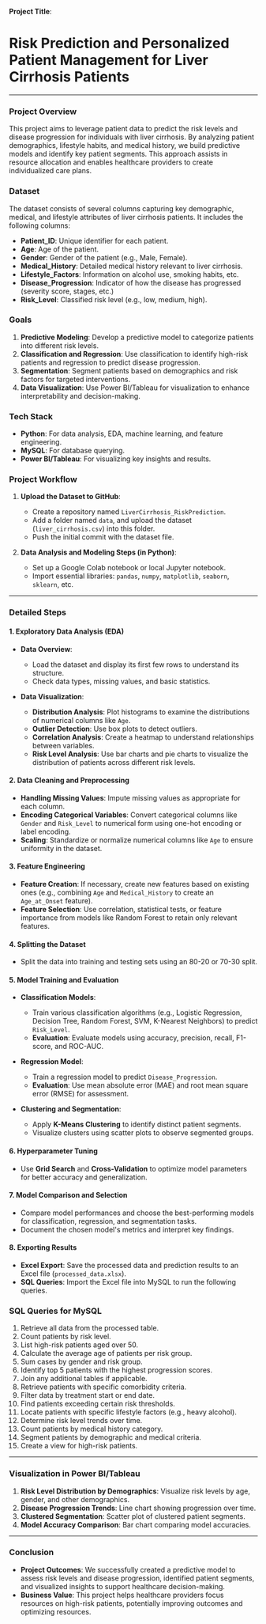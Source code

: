 **Project Title**:
# **Risk Prediction and Personalized Patient Management for Liver Cirrhosis Patients**

---

### **Project Overview**

This project aims to leverage patient data to predict the risk levels and disease progression for individuals with liver cirrhosis. By analyzing patient demographics, lifestyle habits, and medical history, we build predictive models and identify key patient segments. This approach assists in resource allocation and enables healthcare providers to create individualized care plans.

### **Dataset**

The dataset consists of several columns capturing key demographic, medical, and lifestyle attributes of liver cirrhosis patients. It includes the following columns:
- **Patient_ID**: Unique identifier for each patient.
- **Age**: Age of the patient.
- **Gender**: Gender of the patient (e.g., Male, Female).
- **Medical_History**: Detailed medical history relevant to liver cirrhosis.
- **Lifestyle_Factors**: Information on alcohol use, smoking habits, etc.
- **Disease_Progression**: Indicator of how the disease has progressed (severity score, stages, etc.)
- **Risk_Level**: Classified risk level (e.g., low, medium, high).

### **Goals**

1. **Predictive Modeling**: Develop a predictive model to categorize patients into different risk levels.
2. **Classification and Regression**: Use classification to identify high-risk patients and regression to predict disease progression.
3. **Segmentation**: Segment patients based on demographics and risk factors for targeted interventions.
4. **Data Visualization**: Use Power BI/Tableau for visualization to enhance interpretability and decision-making.

### **Tech Stack**

- **Python**: For data analysis, EDA, machine learning, and feature engineering.
- **MySQL**: For database querying.
- **Power BI/Tableau**: For visualizing key insights and results.

### **Project Workflow**

1. **Upload the Dataset to GitHub**:
   - Create a repository named `LiverCirrhosis_RiskPrediction`.
   - Add a folder named `data`, and upload the dataset (`liver_cirrhosis.csv`) into this folder.
   - Push the initial commit with the dataset file.

2. **Data Analysis and Modeling Steps (in Python)**:
   - Set up a Google Colab notebook or local Jupyter notebook.
   - Import essential libraries: `pandas`, `numpy`, `matplotlib`, `seaborn`, `sklearn`, etc.

---

### **Detailed Steps**

#### **1. Exploratory Data Analysis (EDA)**

- **Data Overview**:
  - Load the dataset and display its first few rows to understand its structure.
  - Check data types, missing values, and basic statistics.
  
- **Data Visualization**:
  - **Distribution Analysis**: Plot histograms to examine the distributions of numerical columns like `Age`.
  - **Outlier Detection**: Use box plots to detect outliers.
  - **Correlation Analysis**: Create a heatmap to understand relationships between variables.
  - **Risk Level Analysis**: Use bar charts and pie charts to visualize the distribution of patients across different risk levels.

#### **2. Data Cleaning and Preprocessing**

- **Handling Missing Values**: Impute missing values as appropriate for each column.
- **Encoding Categorical Variables**: Convert categorical columns like `Gender` and `Risk_Level` to numerical form using one-hot encoding or label encoding.
- **Scaling**: Standardize or normalize numerical columns like `Age` to ensure uniformity in the dataset.

#### **3. Feature Engineering**

- **Feature Creation**: If necessary, create new features based on existing ones (e.g., combining `Age` and `Medical_History` to create an `Age_at_Onset` feature).
- **Feature Selection**: Use correlation, statistical tests, or feature importance from models like Random Forest to retain only relevant features.

#### **4. Splitting the Dataset**

- Split the data into training and testing sets using an 80-20 or 70-30 split.

#### **5. Model Training and Evaluation**

- **Classification Models**:
  - Train various classification algorithms (e.g., Logistic Regression, Decision Tree, Random Forest, SVM, K-Nearest Neighbors) to predict `Risk_Level`.
  - **Evaluation**: Evaluate models using accuracy, precision, recall, F1-score, and ROC-AUC.

- **Regression Model**:
  - Train a regression model to predict `Disease_Progression`.
  - **Evaluation**: Use mean absolute error (MAE) and root mean square error (RMSE) for assessment.

- **Clustering and Segmentation**:
  - Apply **K-Means Clustering** to identify distinct patient segments.
  - Visualize clusters using scatter plots to observe segmented groups.

#### **6. Hyperparameter Tuning**

- Use **Grid Search** and **Cross-Validation** to optimize model parameters for better accuracy and generalization.

#### **7. Model Comparison and Selection**

- Compare model performances and choose the best-performing models for classification, regression, and segmentation tasks.
- Document the chosen model's metrics and interpret key findings.

#### **8. Exporting Results**

- **Excel Export**: Save the processed data and prediction results to an Excel file (`processed_data.xlsx`).
- **SQL Queries**: Import the Excel file into MySQL to run the following queries.

### **SQL Queries for MySQL**

1. Retrieve all data from the processed table.
2. Count patients by risk level.
3. List high-risk patients aged over 50.
4. Calculate the average age of patients per risk group.
5. Sum cases by gender and risk group.
6. Identify top 5 patients with the highest progression scores.
7. Join any additional tables if applicable.
8. Retrieve patients with specific comorbidity criteria.
9. Filter data by treatment start or end date.
10. Find patients exceeding certain risk thresholds.
11. Locate patients with specific lifestyle factors (e.g., heavy alcohol).
12. Determine risk level trends over time.
13. Count patients by medical history category.
14. Segment patients by demographic and medical criteria.
15. Create a view for high-risk patients.

---

### **Visualization in Power BI/Tableau**

1. **Risk Level Distribution by Demographics**: Visualize risk levels by age, gender, and other demographics.
2. **Disease Progression Trends**: Line chart showing progression over time.
3. **Clustered Segmentation**: Scatter plot of clustered patient segments.
4. **Model Accuracy Comparison**: Bar chart comparing model accuracies.

---

### **Conclusion**

- **Project Outcomes**: We successfully created a predictive model to assess risk levels and disease progression, identified patient segments, and visualized insights to support healthcare decision-making.
- **Business Value**: This project helps healthcare providers focus resources on high-risk patients, potentially improving outcomes and optimizing resources.


  
